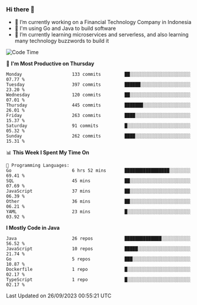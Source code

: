 ### Hi there 👋

<!--
**mazzama/mazzama** is a ✨ _special_ ✨ repository because its `README.md` (this file) appears on your GitHub profile.

Here are some ideas to get you started:

- 🔭 I’m currently working on ...
- 🌱 I’m currently learning ...
- 👯 I’m looking to collaborate on ...
- 🤔 I’m looking for help with ...
- 💬 Ask me about ...
- 📫 How to reach me: ...
- 😄 Pronouns: ...
- ⚡ Fun fact: ...
-->

- 🔭 I’m currently working on a Financial Technology Company in Indonesia
- :gun: I'm using Go and Java to build software
- 🌱 I’m currently learning microservices and serverless, and also learning many technology buzzwords to build it

<!--START_SECTION:waka-->
![Code Time](http://img.shields.io/badge/Code%20Time-2%2C928%20hrs%2032%20mins-blue)

📅 **I'm Most Productive on Thursday** 

```text
Monday                   133 commits         ██░░░░░░░░░░░░░░░░░░░░░░░   07.77 % 
Tuesday                  397 commits         ██████░░░░░░░░░░░░░░░░░░░   23.20 % 
Wednesday                120 commits         ██░░░░░░░░░░░░░░░░░░░░░░░   07.01 % 
Thursday                 445 commits         ███████░░░░░░░░░░░░░░░░░░   26.01 % 
Friday                   263 commits         ████░░░░░░░░░░░░░░░░░░░░░   15.37 % 
Saturday                 91 commits          █░░░░░░░░░░░░░░░░░░░░░░░░   05.32 % 
Sunday                   262 commits         ████░░░░░░░░░░░░░░░░░░░░░   15.31 % 
```


📊 **This Week I Spent My Time On** 

```text
💬 Programming Languages: 
Go                       6 hrs 52 mins       █████████████████░░░░░░░░   69.41 % 
SQL                      45 mins             ██░░░░░░░░░░░░░░░░░░░░░░░   07.69 % 
JavaScript               37 mins             ██░░░░░░░░░░░░░░░░░░░░░░░   06.39 % 
Other                    36 mins             ██░░░░░░░░░░░░░░░░░░░░░░░   06.21 % 
YAML                     23 mins             █░░░░░░░░░░░░░░░░░░░░░░░░   03.92 % 
```

**I Mostly Code in Java** 

```text
Java                     26 repos            ██████████████░░░░░░░░░░░   56.52 % 
JavaScript               10 repos            █████░░░░░░░░░░░░░░░░░░░░   21.74 % 
Go                       5 repos             ███░░░░░░░░░░░░░░░░░░░░░░   10.87 % 
Dockerfile               1 repo              █░░░░░░░░░░░░░░░░░░░░░░░░   02.17 % 
TypeScript               1 repo              █░░░░░░░░░░░░░░░░░░░░░░░░   02.17 % 
```




 Last Updated on 26/09/2023 00:55:21 UTC
<!--END_SECTION:waka-->
